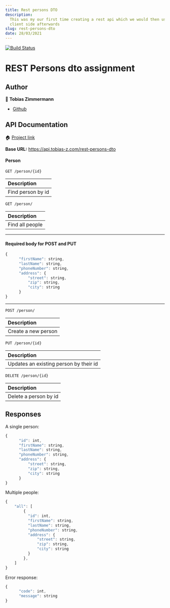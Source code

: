 ```yaml
---
title: Rest persons DTO
description:
  This was my our first time creating a rest api which we would then use on the
  client side afterwards
slug: rest-persons-dto
date: 28/03/2021
---
```


[![Build Status](https://travis-ci.com/tobias-z/dat3sem-week5-rest-persons-dto.svg?branch=main)](https://travis-ci.com/tobias-z/dat3sem-week5-rest-persons-dto)

# REST Persons dto assignment

## Author

👤 **Tobias Zimmermann**

- [Github](https://github.com/CphTobias)

## API Documentation

🏠 [Project link](https://tobias-z.com/)

**Base URL:** https://api.tobias-z.com/rest-persons-dto

#### Person

```http
GET /person/{id}
```

| Description       |
| :---------------- |
| Find person by id |

```http
GET /person/
```

| Description     |
| :-------------- |
| Find all people |

---

#### Required body for POST and PUT

```javascript
{
      "firstName": string,
      "lastName": string,
      "phoneNumber": string,
      "address": {
          "street": string,
          "zip": string,
          "city": string
      }
}
```

---

```http
POST /person/
```

| Description         |
| :------------------ |
| Create a new person |

```http
PUT /person/{id}
```

| Description                            |
| :------------------------------------- |
| Updates an existing person by their id |

```http
DELETE /person/{id}
```

| Description           |
| :-------------------- |
| Delete a person by id |

## Responses

A single person:

```javascript
{
      "id": int,
      "firstName": string,
      "lastName": string,
      "phoneNumber": string,
      "address": {
          "street": string,
          "zip": string,
          "city": string
      }
}
```

Multiple people:

```javascript
{
    "all": [
        {
          "id": int,
          "firstName": string,
          "lastName": string,
          "phoneNumber": string,
          "address": {
              "street": string,
              "zip": string,
              "city": string
          }
        },
    ]
}
```

Error response:

```javascript
{
      "code": int,
      "message": string
}
```
